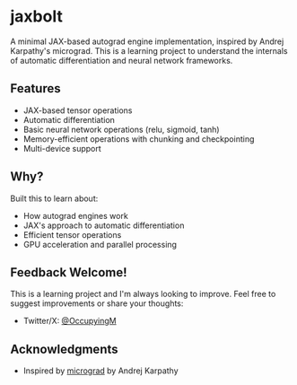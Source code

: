 # jaxbolt

A minimal JAX-based autograd engine implementation, inspired by Andrej Karpathy's micrograd. This is a learning project to understand the internals of automatic differentiation and neural network frameworks.

## Features
- JAX-based tensor operations
- Automatic differentiation
- Basic neural network operations (relu, sigmoid, tanh)
- Memory-efficient operations with chunking and checkpointing
- Multi-device support

## Why?
Built this to learn about:
- How autograd engines work
- JAX's approach to automatic differentiation
- Efficient tensor operations
- GPU acceleration and parallel processing

## Feedback Welcome!
This is a learning project and I'm always looking to improve. Feel free to suggest improvements or share your thoughts:
- Twitter/X: [@OccupyingM](https://x.com/OccupyingM)

## Acknowledgments
- Inspired by [micrograd](https://github.com/karpathy/micrograd) by Andrej Karpathy
